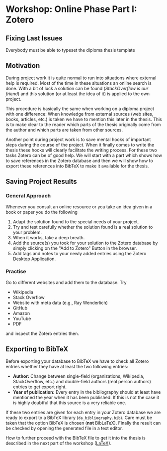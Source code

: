 # Workshop: Online Phase Part I: Zotero

## Fixing Last Issues
Everybody must be able to typeset the diploma thesis template


## Motivation
During project work it is quite normal to run into situations where external help is required. Most of the time in these situations an online search is done. With a bit of luck a solution can be found (*StackOverflow is our friend*) and this solution (or at least the idea of it) is applied to the own project.

This procedure is basically the same when working on a diploma project with one difference: When knowledge from external sources (web sites, books, articles, etc.) is taken we have to mention this later in the thesis. This is to make clear to the reader which parts of the thesis originally come from the author and which parts are taken from other sources.

Another point during project work is to save mental hooks of important steps during the course of the project. When it finally comes to write the thesis these hooks will clearly facilitate the writing process. For these two tasks Zotero can be of good help. We will start with a part which shows how to save references in the Zotero database and then we will show how to export these references into BibTeX to make it available for the thesis.

## Saving Project Results
### General Approach
Whenever you consult an online resource or you take an idea given in a book or paper you do the following

1. Adapt the solution found to the special needs of your project.
1. Try and test carefully whether the solution found is a real solution to your problem.
1. When it works, take a deep breath.
1. Add the source(s) you took for your solution to the Zotero database by simply clicking on the "Add to Zotero" Button in the browser.
1. Add tags and notes to your newly added entries using the Zotero Desktop Application.

### Practise
Go to different websites and add them to the database. Try

- Wikipedia
- Stack Overflow
- Website with meta data (e.g., Ray Wenderlich)
- GitHub
- Amazon
- YouTube
- PDF

and inspect the Zotero entries then.

## Exporting to BibTeX
Before exporting your database to BibTeX we have to check all Zotero entries whether they have at least the two following entries:

- **Author:** Change between single-field (organizations, Wikipedia, StackOverflow, etc.) and double-field authors (real person authors) entries to get export right.
- **Year of publication:** Every entry in the bibliography should at least have mentioned the year when it has been published. If this is not the case it is highly doubtful that this source is a very reliable one.

If these two entries are given for each entry in your Zotero database we are ready to export to a BibTeX library (`da_bibliography.bib`). Care must be taken that the option BibTeX is chosen (**not** BibLaTeX). Finally the result can be checked by opening the generated  file in a text editor.

How to further proceed with the BibTeX file to get it into the thesis is described in the next part of the workshop ([LaTeX](LaTeX.md)).
